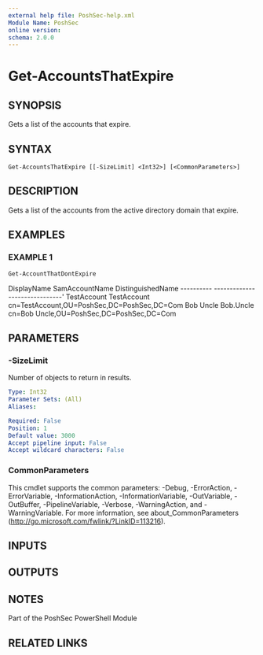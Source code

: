 ```yaml
---
external help file: PoshSec-help.xml
Module Name: PoshSec
online version:
schema: 2.0.0
---
```


# Get-AccountsThatExpire

## SYNOPSIS
Gets a list of the accounts that expire.

## SYNTAX

```
Get-AccountsThatExpire [[-SizeLimit] <Int32>] [<CommonParameters>]
```

## DESCRIPTION
Gets a list of the accounts from the active directory domain that expire.

## EXAMPLES

### EXAMPLE 1
```
Get-AccountThatDontExpire
```

DisplayName     SamAccountName      DistinguishedName
    ----------      -------------       -----------------'
    TestAccount     TestAccount         cn=TestAccount,OU=PoshSec,DC=PoshSec,DC=Com
    Bob Uncle       Bob.Uncle           cn=Bob Uncle,OU=PoshSec,DC=PoshSec,DC=Com

## PARAMETERS

### -SizeLimit
Number of objects to return in results.

```yaml
Type: Int32
Parameter Sets: (All)
Aliases:

Required: False
Position: 1
Default value: 3000
Accept pipeline input: False
Accept wildcard characters: False
```

### CommonParameters
This cmdlet supports the common parameters: -Debug, -ErrorAction, -ErrorVariable, -InformationAction, -InformationVariable, -OutVariable, -OutBuffer, -PipelineVariable, -Verbose, -WarningAction, and -WarningVariable.
For more information, see about_CommonParameters (http://go.microsoft.com/fwlink/?LinkID=113216).

## INPUTS

## OUTPUTS

## NOTES
Part of the PoshSec PowerShell Module

## RELATED LINKS
